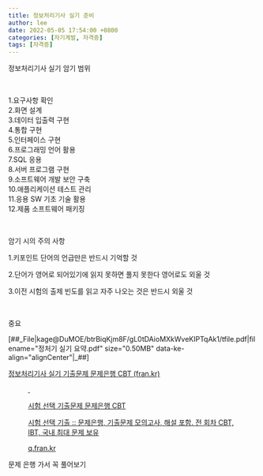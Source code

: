 ```yaml
---
title: 정보처리기사 실기 준비
author: lee
date: 2022-05-05 17:54:00 +0800
categories: [자기계발, 자격증]
tags: [자격증]
---
```


<p data-ke-size="size16">정보처리기사 실기 암기 범위</p>
<p data-ke-size="size16">&nbsp;</p>
<p data-ke-size="size16">1.요구사항&nbsp;확인 <br />2.화면&nbsp;설계 <br />3.데이터&nbsp;입출력&nbsp;구현 <br />4.통합&nbsp;구현 <br />5.인터페이스&nbsp;구현 <br />6.프로그래밍&nbsp;언어&nbsp;활용 <br />7.SQL&nbsp;응용 <br />8.서버&nbsp;프로그램&nbsp;구현 <br />9.소프트웨어&nbsp;개발&nbsp;보안&nbsp;구축 <br />10.애플리케이션&nbsp;테스트&nbsp;관리 <br />11.응용&nbsp;SW&nbsp;기초&nbsp;기술&nbsp;활용 <br />12.제품&nbsp;소프트웨어&nbsp;패키징</p>
<p data-ke-size="size16">&nbsp;</p>
<p data-ke-size="size16">암기 시의 주의 사항</p>
<p data-ke-size="size16">1.키포인트 단어의 언급만은 반드시 기억할 것</p>
<p data-ke-size="size16">2.단어가 영어로 되어있기에 읽지 못하면 풀지 못한다 영어로도 외울 것</p>
<p data-ke-size="size16">3.이전 시험의 출제 빈도를 읽고 자주 나오는 것은 반드시 외울 것</p>
<p data-ke-size="size16">&nbsp;</p>
<p data-ke-size="size16">중요</p>
<p>[##_File|kage@DuMOE/btrBiqKjm8F/gL0tDAioMXkWveKIPTqAk1/tfile.pdf|filename="정처기 실기 요약.pdf" size="0.50MB" data-ke-align="alignCenter"|_##]</p>
<p data-ke-size="size16"><a href="https://q.fran.kr/%EC%8B%9C%ED%97%98/%EC%A0%95%EB%B3%B4%EC%B2%98%EB%A6%AC%EA%B8%B0%EC%82%AC%20%EC%8B%A4%EA%B8%B0">정보처리기사 실기 기출문제 문제은행 CBT (fran.kr)</a></p>
<figure id="og_1651758951314" contenteditable="false" data-ke-type="opengraph" data-ke-align="alignCenter" data-og-type="website" data-og-title="시험 선택 기출문제 문제은행 CBT" data-og-description="시험 선택 기출 :: 문제은행, 기출문제 모의고사, 해설 포함. 전 회차 CBT, IBT, 국내 최대 문제 보유" data-og-host="q.fran.kr" data-og-source-url="https://q.fran.kr/%EC%8B%9C%ED%97%98/%EC%A0%95%EB%B3%B4%EC%B2%98%EB%A6%AC%EA%B8%B0%EC%82%AC%20%EC%8B%A4%EA%B8%B0" data-og-url="https://q.fran.kr" data-og-image="https://scrap.kakaocdn.net/dn/byRkpr/hyOhAEuZKb/4rBGYGHykokexNMPZmjP1K/img.png?width=518&amp;height=430&amp;face=0_0_518_430"><a href="https://q.fran.kr/%EC%8B%9C%ED%97%98/%EC%A0%95%EB%B3%B4%EC%B2%98%EB%A6%AC%EA%B8%B0%EC%82%AC%20%EC%8B%A4%EA%B8%B0" target="_blank" rel="noopener" data-source-url="https://q.fran.kr/%EC%8B%9C%ED%97%98/%EC%A0%95%EB%B3%B4%EC%B2%98%EB%A6%AC%EA%B8%B0%EC%82%AC%20%EC%8B%A4%EA%B8%B0">
<div class="og-image" style="background-image: url('https://scrap.kakaocdn.net/dn/byRkpr/hyOhAEuZKb/4rBGYGHykokexNMPZmjP1K/img.png?width=518&amp;height=430&amp;face=0_0_518_430');">&nbsp;</div>
<div class="og-text">
<p class="og-title" data-ke-size="size16">시험 선택 기출문제 문제은행 CBT</p>
<p class="og-desc" data-ke-size="size16">시험 선택 기출 :: 문제은행, 기출문제 모의고사, 해설 포함. 전 회차 CBT, IBT, 국내 최대 문제 보유</p>
<p class="og-host" data-ke-size="size16">q.fran.kr</p>
</div>
</a></figure>
<p data-ke-size="size16">문제 은행 가서 꼭 풀어보기</p>
